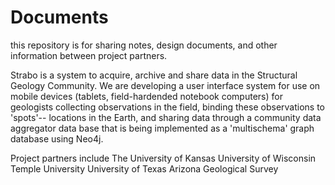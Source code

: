 Documents
=========

this repository is for sharing notes, design documents, and other information between project partners.

Strabo is a system to acquire, archive and share data in the Structural Geology Community.  We are developing a user interface system for use on mobile devices (tablets, field-hardended notebook computers) for geologists collecting observations in the field, binding these observations to 'spots'-- locations in the Earth, and sharing data through a community data aggregator data base that is being implemented as a 'multischema' graph database using Neo4j.



Project partners include
The University of Kansas
University of Wisconsin
Temple University
University of Texas
Arizona Geological Survey
